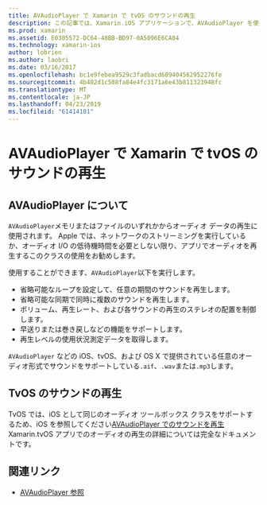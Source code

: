 ```yaml
---
title: AVAudioPlayer で Xamarin で tvOS のサウンドの再生
description: この記事では、Xamarin.iOS アプリケーションで、AVAudioPlayer を使用してサウンドの再生を制御するヘルパー クラスを使用する方法を示します。
ms.prod: xamarin
ms.assetid: E0305572-DC64-48BB-BD97-0A5096E6CA04
ms.technology: xamarin-ios
author: lobrien
ms.author: laobri
ms.date: 03/16/2017
ms.openlocfilehash: bc1e9febea9529c3fadbacd689404562952276fe
ms.sourcegitcommit: 4b402d1c508fa84e4fc3171a6e43b811323948fc
ms.translationtype: MT
ms.contentlocale: ja-JP
ms.lasthandoff: 04/23/2019
ms.locfileid: "61414101"
---
```

# <a name="playing-sound-in-tvos-with-avaudioplayer-in-xamarin"></a>AVAudioPlayer で Xamarin で tvOS のサウンドの再生

## <a name="about-the-avaudioplayer"></a>AVAudioPlayer について

`AVAudioPlayer`メモリまたはファイルのいずれかからオーディオ データの再生に使用されます。 Apple では、ネットワークのストリーミングを実行しているか、オーディオ I/O の低待機時間を必要としない限り、アプリでオーディオを再生するこのクラスの使用をお勧めします。

使用することができます、`AVAudioPlayer`以下を実行します。

- 省略可能なループを設定して、任意の期間のサウンドを再生します。
- 省略可能な同期で同時に複数のサウンドを再生します。
- ボリューム、再生レート、および各サウンドの再生のステレオの配置を制御します。
- 早送りまたは巻き戻しなどの機能をサポートします。
- 再生レベルの使用状況測定データを取得します。

`AVAudioPlayer` などの iOS、tvOS、および OS X で提供されている任意のオーディオ形式でサウンドをサポートしている`.aif`、`.wav`または`.mp3`します。

## <a name="playing-sounds-in-tvos"></a>TvOS のサウンドの再生

TvOS では、iOS として同じのオーディオ ツールボックス クラスをサポートするため、iOS を参照してください[AVAudioPlayer でのサウンドを再生](https://github.com/xamarin/recipes/tree/master/Recipes/ios/media/sound/avaudioplayer)Xamarin.tvOS アプリでのオーディオの再生の詳細については完全なドキュメントです。



## <a name="related-links"></a>関連リンク

- [AVAudioPlayer 参照](https://developer.apple.com/library/ios/documentation/AVFoundation/Reference/AVAudioPlayerClassReference/)
